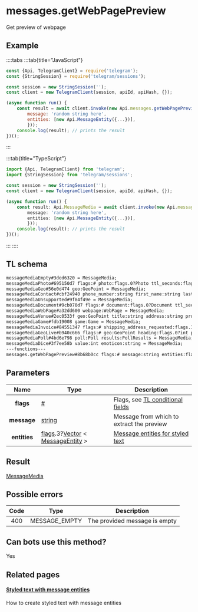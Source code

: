# messages.getWebPagePreview

Get preview of webpage

## Example

::::tabs
:::tab{title="JavaScript"}

```js
const {Api, TelegramClient} = require('telegram');
const {StringSession} = require('telegram/sessions');

const session = new StringSession('');
const client = new TelegramClient(session, apiId, apiHash, {});

(async function run() {
    const result = await client.invoke(new Api.messages.getWebPagePreview({
		message: 'random string here',
		entities: [new Api.MessageEntity({...})],
		}));
    console.log(result); // prints the result
})();
```

:::

:::tab{title="TypeScript"}

```ts
import {Api, TelegramClient} from 'telegram';
import {StringSession} from 'telegram/sessions';

const session = new StringSession('');
const client = new TelegramClient(session, apiId, apiHash, {});

(async function run() {
    const result: Api.MessageMedia = await client.invoke(new Api.messages.getWebPagePreview({
		message: 'random string here',
		entities: [new Api.MessageEntity({...})],
		}));
    console.log(result); // prints the result
})();
```

:::
::::

## TL schema

```txt
messageMediaEmpty#3ded6320 = MessageMedia;
messageMediaPhoto#695150d7 flags:# photo:flags.0?Photo ttl_seconds:flags.2?int = MessageMedia;
messageMediaGeo#56e0d474 geo:GeoPoint = MessageMedia;
messageMediaContact#cbf24940 phone_number:string first_name:string last_name:string vcard:string user_id:int = MessageMedia;
messageMediaUnsupported#9f84f49e = MessageMedia;
messageMediaDocument#9cb070d7 flags:# document:flags.0?Document ttl_seconds:flags.2?int = MessageMedia;
messageMediaWebPage#a32dd600 webpage:WebPage = MessageMedia;
messageMediaVenue#2ec0533f geo:GeoPoint title:string address:string provider:string venue_id:string venue_type:string = MessageMedia;
messageMediaGame#fdb19008 game:Game = MessageMedia;
messageMediaInvoice#84551347 flags:# shipping_address_requested:flags.1?true test:flags.3?true title:string description:string photo:flags.0?WebDocument receipt_msg_id:flags.2?int currency:string total_amount:long start_param:string = MessageMedia;
messageMediaGeoLive#b940c666 flags:# geo:GeoPoint heading:flags.0?int period:int proximity_notification_radius:flags.1?int = MessageMedia;
messageMediaPoll#4bd6e798 poll:Poll results:PollResults = MessageMedia;
messageMediaDice#3f7ee58b value:int emoticon:string = MessageMedia;
---functions---
messages.getWebPagePreview#8b68b0cc flags:# message:string entities:flags.3?Vector<MessageEntity> = MessageMedia;
```

## Parameters

|     Name     | Type                                                                                                                                                                                                 | Description                                                                                             |
| :----------: | ---------------------------------------------------------------------------------------------------------------------------------------------------------------------------------------------------- | ------------------------------------------------------------------------------------------------------- |
|  **flags**   | [#](https://core.telegram.org/type/%23)                                                                                                                                                              | Flags, see [TL conditional fields](https://core.telegram.org/mtproto/TL-combinators#conditional-fields) |
| **message**  | [string](https://core.telegram.org/type/string)                                                                                                                                                      | Message from which to extract the preview                                                               |
| **entities** | [flags](https://core.telegram.org/mtproto/TL-combinators#conditional-fields).3?[Vector](https://core.telegram.org/type/Vector%20t) < [MessageEntity](https://core.telegram.org/type/MessageEntity) > | [Message entities for styled text](https://core.telegram.org/api/entities)                              |

## Result

[MessageMedia](https://core.telegram.org/type/MessageMedia)

## Possible errors

| Code | Type          | Description                   |
| :--: | ------------- | ----------------------------- |
| 400  | MESSAGE_EMPTY | The provided message is empty |

## Can bots use this method?

Yes

## Related pages

#### [Styled text with message entities](https://core.telegram.org/api/entities)

How to create styled text with message entities
